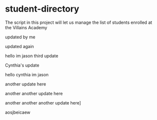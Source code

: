 # student-directory

The script in this project will let us manage the list of students enrolled at the Villains Academy

updated by me

updated again

hello im jason
third update

Cynthia's update

hello cynthia im jason

another update here

another another update here

another another another update here]

aosjbeicaew
